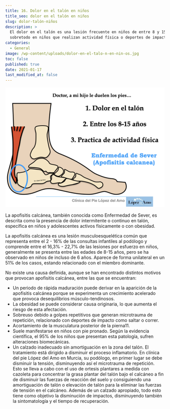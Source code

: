 ```yaml
---
title: 16. Dolor en el talón en niños
title_seo: dolor en el talón en niños
slug: dolor-talón-niños
description: >
  El dolor en el talón es una lesión frecuente en niños de entre 8 y 15 años,
  sobretodo en niños que realizan actividad física o deportes de impacto.
categories:
  - General
image: /wp-content/uploads/dolor-en-el-talo-n-en-nin-os.jpg
toc: false
published: true
date: 2021-01-17
last_modified_at: false
---
```

![](/wp-content/uploads/dolor-en-el-talo-n-en-nin-os.001.jpeg)

La apofisitis calcánea, también conocida como Enfermedad de Sever, es descrita como la presencia de dolor intermitente o continuo en talón, específica en niños y adolescentes activos físicamente o con obesidad.

La apofisitis calcánea es una lesión musculoesquelética común que representa entre el 2 - 16% de las consultas infantiles al podólogo y comprende entre el 16,3% - 22,7% de las lesiones por esfuerzo en niños, generalmente se presenta entre las edades de 8-15 años, pero se ha observado en niños de incluso de 6 años. Aparece de forma unilateral en un 51% de los casos, estando relacionado con el miembro dominante.

No existe una causa definida, aunque se han encontrado distintos motivos que provocan apofisitis calcánea, entre las que se encuentran:

* Un periodo de rápida maduración puede derivar en la aparición de la apofisitis calcánea porque se experimenta un crecimiento acelerado que provoca desequilibrios músculo-tendinosos.
* La obesidad se puede considerar causa originaria, lo que aumenta el riesgo de esta afectación.
* Sobreuso debido a golpes repetitivos que generan microtrauma de repetición, relacionado con deportes de impacto como saltar o correr.
* Acortamiento de la musculatura posterior de la pierna11.
* Suele manifestarse en niños con pie pronado. Según la evidencia científica, el 95% de los niños que presentan esta patología, sufren alteraciones biomecánicas.
* Un calzado inadecuado sin amortiguación en la zona del talón.
  El tratamiento está dirigido a disminuir el proceso inflamatorio. En clínica del pie López del Amo en Murcia, su podólogo, en primer lugar se debe disminuir la tensión, disminuyendo así el microtrauma de repetición. Esto se lleva a cabo con el uso de ortesis plantares a medida con cazoleta para concentrar la grasa plantar del talón bajo el calcáneo a fin de disminuir las fuerzas de reacción del suelo y consiguiendo una amortiguación de talón o elevación de talón para la eliminar las fuerzas de tensión en el calcáneo. Además de un calzado apropiado, todo esto tiene como objetivo la disminución de impactos, disminuyendo también la sintomatología y el tiempo de recuperación.